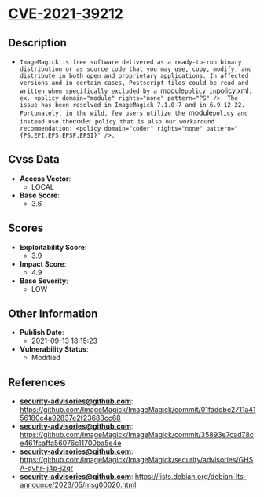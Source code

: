 
# [CVE-2021-39212](https://github.com/ImageMagick/ImageMagick/commit/01faddbe2711a4156180c4a92837e2f23683cc68)

## Description

- `ImageMagick is free software delivered as a ready-to-run binary distribution or as source code that you may use, copy, modify, and distribute in both open and proprietary applications. In affected versions and in certain cases, Postscript files could be read and written when specifically excluded by a `module` policy in `policy.xml`. ex. <policy domain="module" rights="none" pattern="PS" />. The issue has been resolved in ImageMagick 7.1.0-7 and in 6.9.12-22. Fortunately, in the wild, few users utilize the `module` policy and instead use the `coder` policy that is also our workaround recommendation: <policy domain="coder" rights="none" pattern="{PS,EPI,EPS,EPSF,EPSI}" />.`

## Cvss Data

- **Access Vector**:
  - LOCAL
- **Base Score**:
  - 3.6

## Scores

- **Exploitability Score**:
  - 3.9
- **Impact Score**:
  - 4.9
- **Base Severity**:
  - LOW

## Other Information

- **Publish Date**:
  - 2021-09-13 18:15:23
- **Vulnerability Status**:
  - Modified

## References

- **security-advisories@github.com**: https://github.com/ImageMagick/ImageMagick/commit/01faddbe2711a4156180c4a92837e2f23683cc68
- **security-advisories@github.com**: https://github.com/ImageMagick/ImageMagick/commit/35893e7cad78ce461fcaffa56076c11700ba5e4e
- **security-advisories@github.com**: https://github.com/ImageMagick/ImageMagick/security/advisories/GHSA-qvhr-jj4p-j2qr
- **security-advisories@github.com**: https://lists.debian.org/debian-lts-announce/2023/05/msg00020.html
